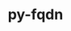 ---
title: "py-fqdn"
layout: cache
categories: [package, develop]
meta: {"versions": ["1.5.1"], "compilers": ["gcc@=11.1.0"], "oss": ["ubuntu20.04"], "platforms": ["linux"], "targets": ["ppc64le", "x86_64_v3"], "stacks": ["data-vis-sdk", "e4s", "e4s-power", "root"], "num_specs": 7, "num_specs_by_stack": {"e4s-power": 4, "root": 7, "data-vis-sdk": 1, "e4s": 2}}
spec_details: [{"hash": "c3wm4huq3zgwincxdvqdp2j3y7latqnn", "compiler": "gcc@=11.1.0", "versions": ["1.5.1"], "os": "ubuntu20.04", "platform": "linux", "target": "ppc64le", "variants": ["build_system=python_pip"], "stacks": ["e4s-power", "root"], "size": "-", "tarball": "https://binaries.spack.io/develop/build_cache/linux-ubuntu20.04-ppc64le/gcc-11.1.0/py-fqdn-1.5.1/linux-ubuntu20.04-ppc64le-gcc-11.1.0-py-fqdn-1.5.1-c3wm4huq3zgwincxdvqdp2j3y7latqnn.spack"}, {"hash": "lkv5qklvkcmmf2lbvglzsc6jx6c3pngg", "compiler": "gcc@=11.1.0", "versions": ["1.5.1"], "os": "ubuntu20.04", "platform": "linux", "target": "ppc64le", "variants": ["build_system=python_pip"], "stacks": ["e4s-power", "root"], "size": "-", "tarball": "https://binaries.spack.io/develop/build_cache/linux-ubuntu20.04-ppc64le/gcc-11.1.0/py-fqdn-1.5.1/linux-ubuntu20.04-ppc64le-gcc-11.1.0-py-fqdn-1.5.1-lkv5qklvkcmmf2lbvglzsc6jx6c3pngg.spack"}, {"hash": "s5keqcguye3ukzhekqp6t7but4duuxu5", "compiler": "gcc@=11.1.0", "versions": ["1.5.1"], "os": "ubuntu20.04", "platform": "linux", "target": "ppc64le", "variants": ["build_system=python_pip"], "stacks": ["e4s-power", "root"], "size": "-", "tarball": "https://binaries.spack.io/develop/build_cache/linux-ubuntu20.04-ppc64le/gcc-11.1.0/py-fqdn-1.5.1/linux-ubuntu20.04-ppc64le-gcc-11.1.0-py-fqdn-1.5.1-s5keqcguye3ukzhekqp6t7but4duuxu5.spack"}, {"hash": "lbis7n3gnzax5sueviyvsknur4zcxi7g", "compiler": "gcc@=11.1.0", "versions": ["1.5.1"], "os": "ubuntu20.04", "platform": "linux", "target": "ppc64le", "variants": ["build_system=python_pip"], "stacks": ["e4s-power", "root"], "size": "-", "tarball": "https://binaries.spack.io/develop/build_cache/linux-ubuntu20.04-ppc64le/gcc-11.1.0/py-fqdn-1.5.1/linux-ubuntu20.04-ppc64le-gcc-11.1.0-py-fqdn-1.5.1-lbis7n3gnzax5sueviyvsknur4zcxi7g.spack"}, {"hash": "melufbcmaxo7jhbvtoc5oc3govcs2a5i", "compiler": "gcc@=11.1.0", "versions": ["1.5.1"], "os": "ubuntu20.04", "platform": "linux", "target": "x86_64_v3", "variants": ["build_system=python_pip"], "stacks": ["root", "data-vis-sdk"], "size": "-", "tarball": "https://binaries.spack.io/develop/build_cache/linux-ubuntu20.04-x86_64_v3/gcc-11.1.0/py-fqdn-1.5.1/linux-ubuntu20.04-x86_64_v3-gcc-11.1.0-py-fqdn-1.5.1-melufbcmaxo7jhbvtoc5oc3govcs2a5i.spack"}, {"hash": "zq4uaxfr3dcstblc2zkegg2dl6yx2pyy", "compiler": "gcc@=11.1.0", "versions": ["1.5.1"], "os": "ubuntu20.04", "platform": "linux", "target": "x86_64_v3", "variants": ["build_system=python_pip"], "stacks": ["root", "e4s"], "size": "-", "tarball": "https://binaries.spack.io/develop/build_cache/linux-ubuntu20.04-x86_64_v3/gcc-11.1.0/py-fqdn-1.5.1/linux-ubuntu20.04-x86_64_v3-gcc-11.1.0-py-fqdn-1.5.1-zq4uaxfr3dcstblc2zkegg2dl6yx2pyy.spack"}, {"hash": "2dj62zthtqr6rvd2vamcts5spjpm35i7", "compiler": "gcc@=11.1.0", "versions": ["1.5.1"], "os": "ubuntu20.04", "platform": "linux", "target": "x86_64_v3", "variants": ["build_system=python_pip"], "stacks": ["root", "e4s"], "size": "-", "tarball": "https://binaries.spack.io/develop/build_cache/linux-ubuntu20.04-x86_64_v3/gcc-11.1.0/py-fqdn-1.5.1/linux-ubuntu20.04-x86_64_v3-gcc-11.1.0-py-fqdn-1.5.1-2dj62zthtqr6rvd2vamcts5spjpm35i7.spack"}]
---
